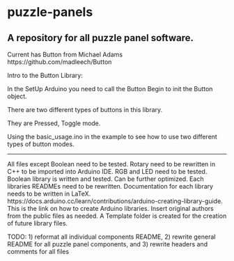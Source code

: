 # puzzle-panels
<p><h2>
A repository for all puzzle panel software.
</h2></p><bk><p>
Current has Button from Michael Adams https://github.com/madleech/Button
</p><p>
Intro to the Button Library:
  </p><p>
In the SetUp Arduino you need to call the Button Begin to init the Button object.
  </p><p>
There are two different types of buttons in this library.
  </p><p>
They are Pressed, Toggle mode.
  </p><p>
Using the basic_usage.ino in the example to see how to use two different types of button modes.
</p><hr>
<p>All files except Boolean need to be tested. Rotary need to be rewritten in C++ to be imported into Arduino IDE. RGB and LED need to be tested. Boolean library is written and tested. Can be further optimized. Each libraries READMEs need to be rewritten. Documentation for each library needs to be written in LaTeX. https://docs.arduino.cc/learn/contributions/arduino-creating-library-guide. This is the link on how to create Arduino libraries. Insert original authors from the public files as needed. A Template folder is created for the creation of future library files.
  
  TODO: 1) reformat all individual components README, 2) rewrite general README for all puzzle panel components, and 3) rewrite headers and comments for all files </p>
